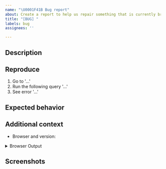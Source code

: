 ```yaml
---
name: "\U0001F41B Bug report"
about: Create a report to help us repair something that is currently broken.
title: "[BUG] "
labels: bug
assignees: ''

---
```


<!-- Welcome! Thank you for contributing. These HTML comments will not render in the issue, but you can delete them once you've read them if you prefer!

Before creating a new issue, please check if there's already a relevant issue open. 
-->

## Description

<!--Describe the bug clearly and concisely.-->

## Reproduce

<!--Describe step-by-step instructions to reproduce the behavior-->

1. Go to '...'
2. Run the following query '...'
4. See error '...'

## Expected behavior

<!--Describe what you expected to happen-->

## Additional context

<!--Complete the following for context, and add any other relevant context-->

- Browser and version: <!-- e.g. Chrome 92 -->

<!--The more content you provide, the more we can help!-->

<details><summary>Browser Output</summary>
<!--See https://webmasters.stackexchange.com/a/77337 for how to access the JavaScript console-->
<pre>
Paste the output from your browser Javascript console here, if applicable.

</pre>
</details>

## Screenshots

<!--If applicable, add screenshots to help explain your problem.-->
